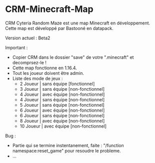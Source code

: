 # CRM-Minecraft-Map
CRM Cyteria Random Maze est une map Minecraft en développement. Cette map est développé par Bastooné en datapack.

Version actuel : Beta2

Important :
* Copier CRM dans le dossier "save" de votre ".minecraft" et decomprsez-le !
* Cette map fonctionne en 1.16.4.
* Tout les joueur doivent être admin.
* Liste des mode de jeux :
  - 2  Joueur | sans équipe [fonctionnel]
  - 3  Joueur | sans équipe [non-fonctionnel]
  - 4  Joueur | avec équipe [non-fonctionnel]
  - 4  Joueur | sans équipe [non-fonctionnel]
  - 5  Joueur | sans équipe [non-fonctionnel]
  - 6  Joueur | avec équipe [non-fonctionnel]
  - 6  Joueur | sans équipe [non-fonctionnel]
  - 8  Joueur | avec équipe [non-fonctionnel]
  - 10 Joueur | avec équipe [non-fonctionnel]
  
Bug :
* Partie qui se termine instentanement, faite : "/function namespace:reset_game" pour resoudre le probleme.
* ...
